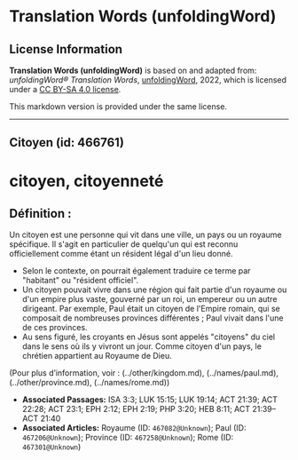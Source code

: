 # Translation Words (unfoldingWord)

## License Information

**Translation Words (unfoldingWord)** is based on and adapted from: _unfoldingWord® Translation Words_, [unfoldingWord](https://unfoldingword.org/utw), 2022, which is licensed under a [CC BY-SA 4.0 license](https://creativecommons.org/licenses/by-sa/4.0/legalcode.en).

This markdown version is provided under the same license.



--------------------------------

## Citoyen (id: 466761)

citoyen, citoyenneté
====================

Définition :
------------

Un citoyen est une personne qui vit dans une ville, un pays ou un royaume spécifique. Il s'agit en particulier de quelqu'un qui est reconnu officiellement comme étant un résident légal d'un lieu donné.

* Selon le contexte, on pourrait également traduire ce terme par "habitant" ou "résident officiel".
* Un citoyen pouvait vivre dans une région qui fait partie d'un royaume ou d'un empire plus vaste, gouverné par un roi, un empereur ou un autre dirigeant. Par exemple, Paul était un citoyen de l'Empire romain, qui se composait de nombreuses provinces différentes ; Paul vivait dans l'une de ces provinces.
* Au sens figuré, les croyants en Jésus sont appelés "citoyens" du ciel dans le sens où ils y vivront un jour. Comme citoyen d'un pays, le chrétien appartient au Royaume de Dieu.

(Pour plus d’information, voir : (../other/kingdom.md), (../names/paul.md), (../other/province.md), (../names/rome.md))

* **Associated Passages:** ISA 3:3; LUK 15:15; LUK 19:14; ACT 21:39; ACT 22:28; ACT 23:1; EPH 2:12; EPH 2:19; PHP 3:20; HEB 8:11; ACT 21:39–ACT 21:40
* **Associated Articles:** Royaume (ID: `467082@Unknown`); Paul (ID: `467206@Unknown`); Province (ID: `467258@Unknown`); Rome (ID: `467301@Unknown`)

